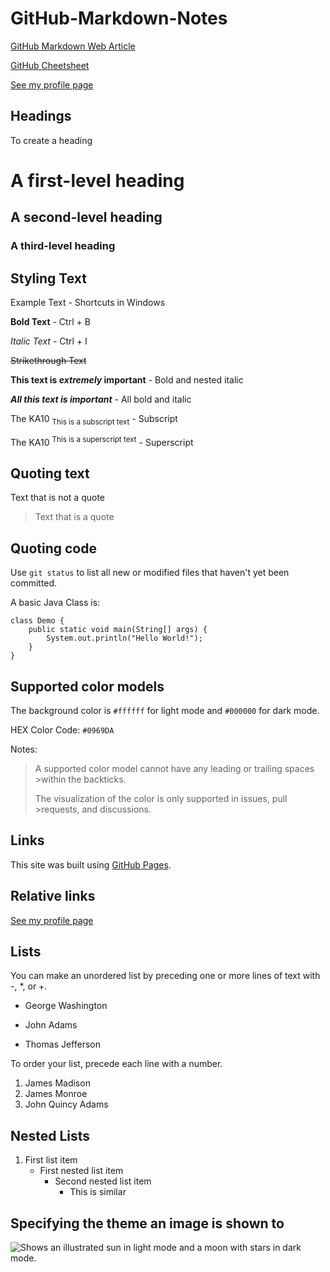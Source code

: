 # GitHub-Markdown-Notes

[GitHub Markdown Web Article](https://docs.github.com/en/get-started/writing-on-github/getting-started-with-writing-and-formatting-on-github)

[GitHub Cheetsheet](https://training.github.com/downloads/github-git-cheat-sheet/)

[See my profile page](docs/Profile.md)

## Headings
To create a heading
# A first-level heading
## A second-level heading
### A third-level heading

## Styling Text
Example Text - Shortcuts in Windows

**Bold Text** - Ctrl + B

_Italic Text_ - Ctrl + I

~~Strikethrough Text~~

**This text is _extremely_ important** - Bold and nested italic

***All this text is important*** - All bold and italic

The KA10 <sub>This is a subscript text</sub> - Subscript

The KA10 <sup>This is a superscript text</sup> - Superscript

## Quoting text
Text that is not a quote

> Text that is a quote

## Quoting code
Use `git status` to list all new or modified files that haven't yet been committed.

A basic Java Class is:
```
class Demo {
    public static void main(String[] args) {
        System.out.println("Hello World!");
    }
}
```

## Supported color models

The background color is `#ffffff` for light mode and `#000000` for dark mode.

HEX Color Code: 	`#0969DA`

Notes:
>A supported color model cannot have any leading or trailing spaces >within the backticks.
>
>The visualization of the color is only supported in issues, pull >requests, and discussions.

## Links
This site was built using [GitHub Pages](https://pages.github.com/).

## Relative links
[See my profile page](docs/Profile.md)

## Lists
You can make an unordered list by preceding one or more lines of text with -, *, or +.
- George Washington
* John Adams
+ Thomas Jefferson

To order your list, precede each line with a number.

1. James Madison
2. James Monroe
3. John Quincy Adams

## Nested Lists
1. First list item
   - First nested list item
     - Second nested list item
       - This is similar

## Specifying the theme an image is shown to
<picture>
  <source media="(prefers-color-scheme: dark)" srcset="https://user-images.githubusercontent.com/25423296/163456776-7f95b81a-f1ed-45f7-b7ab-8fa810d529fa.png">
  <source media="(prefers-color-scheme: light)" srcset="https://user-images.githubusercontent.com/25423296/163456779-a8556205-d0a5-45e2-ac17-42d089e3c3f8.png">
  <img alt="Shows an illustrated sun in light mode and a moon with stars in dark mode." src="https://user-images.githubusercontent.com/25423296/163456779-a8556205-d0a5-45e2-ac17-42d089e3c3f8.png">

